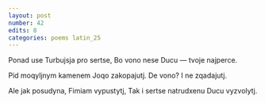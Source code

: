 ```yaml
---
layout: post
number: 42
edits: 8
categories: poems latin_25
---
```


Ponad use
Turbujsja pro sertse, 
Bo vono nese 
Ducu — tvoje najperce. 

Pid moqyljnym kamenem
Joqo zakopajutj. 
De vono?
I ne zqadajutj.

Ale jak posudyna,
Fimiam vypustytj,
Tak i sertse natrudxenu
Ducu vyzvolytj.
